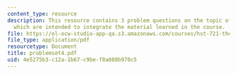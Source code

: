 ```yaml
---
content_type: resource
description: This resource contains 3 problem questions on the topic of efferent control
  which are intended to integrate the material learned in the course.
file: https://ol-ocw-studio-app-qa.s3.amazonaws.com/courses/hst-721-the-peripheral-auditory-system-fall-2005/4e5275b3c12a1b67c9bef8a088b970c5_problemset4.pdf
file_type: application/pdf
resourcetype: Document
title: problemset4.pdf
uid: 4e5275b3-c12a-1b67-c9be-f8a088b970c5
---
```

